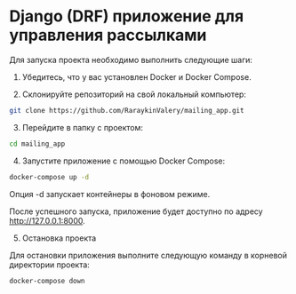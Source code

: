 # Django (DRF) приложение для управления рассылками

Для запуска проекта необходимо выполнить следующие шаги:

1. Убедитесь, что у вас установлен Docker и Docker Compose.

2. Склонируйте репозиторий на свой локальный компьютер:

```bash
git clone https://github.com/RaraykinValery/mailing_app.git
```
3. Перейдите в папку с проектом:

```bash
cd mailing_app
```

4. Запустите приложение с помощью Docker Compose:

```bash
docker-compose up -d
```
Опция -d запускает контейнеры в фоновом режиме.

После успешного запуска, приложение будет доступно по адресу http://127.0.0.1:8000.

5. Остановка проекта

Для остановки приложения выполните следующую команду в корневой директории проекта:

```bash
docker-compose down
```
